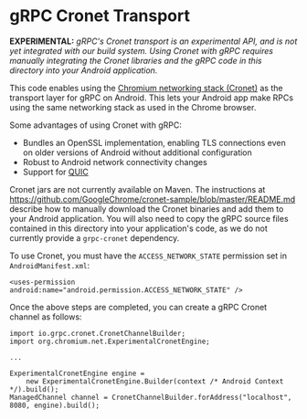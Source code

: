 gRPC Cronet Transport
========================

**EXPERIMENTAL:**  *gRPC's Cronet transport is an experimental API, and is not
yet integrated with our build system. Using Cronet with gRPC requires manually
integrating the Cronet libraries and the gRPC code in this directory into your
Android application.*

This code enables using the [Chromium networking stack
(Cronet)](https://chromium.googlesource.com/chromium/src/+/master/components/cronet)
as the transport layer for gRPC on Android. This lets your Android app make
RPCs using the same networking stack as used in the Chrome browser.

Some advantages of using Cronet with gRPC:
* Bundles an OpenSSL implementation, enabling TLS connections even on older
  versions of Android without additional configuration
* Robust to Android network connectivity changes
* Support for [QUIC](https://www.chromium.org/quic)

Cronet jars are not currently available on Maven. The instructions at
https://github.com/GoogleChrome/cronet-sample/blob/master/README.md describe
how to manually download the Cronet binaries and add them to your Android
application. You will also need to copy the gRPC source files contained in this
directory into your application's code, as we do not currently provide a
`grpc-cronet` dependency.

To use Cronet, you must have the `ACCESS_NETWORK_STATE` permission set in
`AndroidManifest.xml`:

```
<uses-permission android:name="android.permission.ACCESS_NETWORK_STATE" />
```

Once the above steps are completed, you can create a gRPC Cronet channel as
follows:

```
import io.grpc.cronet.CronetChannelBuilder;
import org.chromium.net.ExperimentalCronetEngine;

...

ExperimentalCronetEngine engine =
    new ExperimentalCronetEngine.Builder(context /* Android Context */).build();
ManagedChannel channel = CronetChannelBuilder.forAddress("localhost", 8080, engine).build();
```
